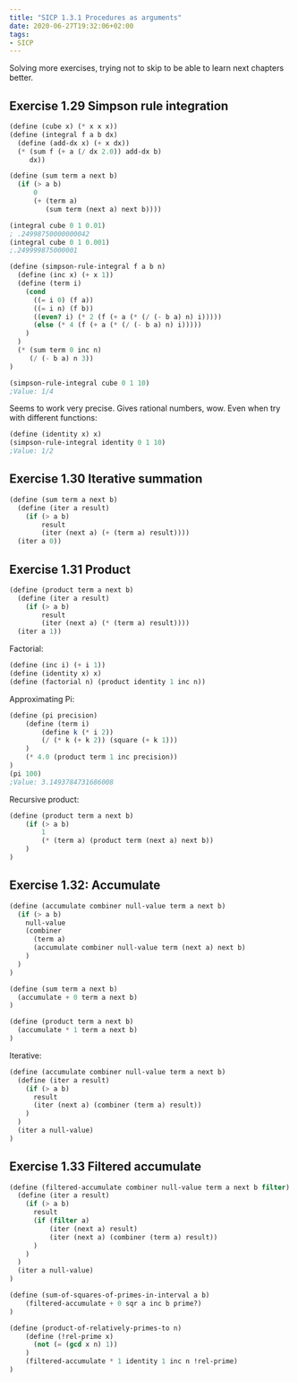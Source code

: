 ```yaml
---
title: "SICP 1.3.1 Procedures as arguments"
date: 2020-06-27T19:32:06+02:00
tags:
- SICP
---
```


Solving more exercises, trying not to skip to be able to learn next chapters better.

<!--more-->

## Exercise 1.29 Simpson rule integration

```scheme
(define (cube x) (* x x x))
(define (integral f a b dx)
  (define (add-dx x) (+ x dx))
  (* (sum f (+ a (/ dx 2.0)) add-dx b)
     dx))

(define (sum term a next b)
  (if (> a b)
      0
      (+ (term a)
         (sum term (next a) next b))))

(integral cube 0 1 0.01)
; .24998750000000042
(integral cube 0 1 0.001)
;.249999875000001

(define (simpson-rule-integral f a b n)
  (define (inc x) (+ x 1))
  (define (term i)
    (cond
      ((= i 0) (f a))
      ((= i n) (f b))
      ((even? i) (* 2 (f (+ a (* (/ (- b a) n) i)))))
      (else (* 4 (f (+ a (* (/ (- b a) n) i)))))
    )
  )
  (* (sum term 0 inc n)
     (/ (- b a) n 3))
)

(simpson-rule-integral cube 0 1 10)
;Value: 1/4

```

Seems to work very precise. Gives rational numbers, wow. Even when try with different functions:

```scheme
(define (identity x) x)
(simpson-rule-integral identity 0 1 10)
;Value: 1/2
```

## Exercise 1.30 Iterative summation
```scheme
(define (sum term a next b)
  (define (iter a result)
    (if (> a b)
        result
        (iter (next a) (+ (term a) result))))
  (iter a 0))
```

## Exercise 1.31 Product
```scheme
(define (product term a next b)
  (define (iter a result)
    (if (> a b)
        result
        (iter (next a) (* (term a) result))))
  (iter a 1))
```

Factorial:

```scheme
(define (inc i) (+ i 1))
(define (identity x) x)
(define (factorial n) (product identity 1 inc n))
```

Approximating Pi:

```scheme
(define (pi precision) 
    (define (term i)
        (define k (* i 2))
        (/ (* k (+ k 2)) (square (+ k 1)))
    )
    (* 4.0 (product term 1 inc precision))
)
(pi 100)
;Value: 3.1493784731686008
```

Recursive product:
```scheme
(define (product term a next b)
    (if (> a b)
        1
        (* (term a) (product term (next a) next b))
    )
)
```

## Exercise 1.32: Accumulate

```scheme
(define (accumulate combiner null-value term a next b)
  (if (> a b)
    null-value
    (combiner
      (term a)
      (accumulate combiner null-value term (next a) next b)
    )
  )
)

(define (sum term a next b)
  (accumulate + 0 term a next b)
)

(define (product term a next b)
  (accumulate * 1 term a next b)
)
```

Iterative:
```scheme
(define (accumulate combiner null-value term a next b)
  (define (iter a result)
    (if (> a b)
      result
      (iter (next a) (combiner (term a) result))
    )
  )
  (iter a null-value)
)
```

## Exercise 1.33 Filtered accumulate

```scheme
(define (filtered-accumulate combiner null-value term a next b filter)
  (define (iter a result)
    (if (> a b)
      result
      (if (filter a) 
          (iter (next a) result)
          (iter (next a) (combiner (term a) result))
      )
    )
  )
  (iter a null-value)
)

(define (sum-of-squares-of-primes-in-interval a b)
    (filtered-accumulate + 0 sqr a inc b prime?)
)

(define (product-of-relatively-primes-to n)
    (define (!rel-prime x)
      (not (= (gcd x n) 1))
    )
    (filtered-accumulate * 1 identity 1 inc n !rel-prime)
)
```

